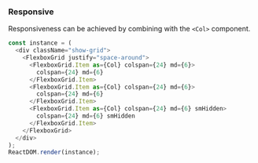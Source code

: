 ### Responsive

Responsiveness can be achieved by combining with the `<Col>` component.

<!--start-code-->

```js
const instance = (
  <div className="show-grid">
    <FlexboxGrid justify="space-around">
      <FlexboxGrid.Item as={Col} colspan={24} md={6}>
        colspan={24} md={6}
      </FlexboxGrid.Item>
      <FlexboxGrid.Item as={Col} colspan={24} md={6}>
        colspan={24} md={6}
      </FlexboxGrid.Item>
      <FlexboxGrid.Item as={Col} colspan={24} md={6} smHidden>
        colspan={24} md={6} smHidden
      </FlexboxGrid.Item>
    </FlexboxGrid>
  </div>
);
ReactDOM.render(instance);
```

<!--end-code-->

